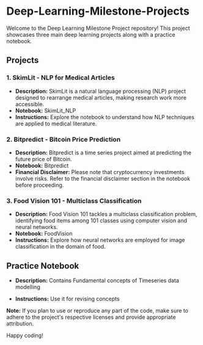 # Deep-Learning-Milestone-Projects



Welcome to the Deep Learning Milestone Project repository! This project showcases three main deep learning projects along with a practice notebook.

## Projects

### 1. SkimLit - NLP for Medical Articles

- **Description:** SkimLit is a natural language processing (NLP) project designed to rearrange medical articles, making research work more accessible.
- **Notebook:** SkimLit_NLP
- **Instructions:** Explore the notebook to understand how NLP techniques are applied to medical literature.

### 2. Bitpredict - Bitcoin Price Prediction

- **Description:** Bitpredict is a time series project aimed at predicting the future price of Bitcoin.
- **Notebook:** Bitpredict
- **Financial Disclaimer:** Please note that cryptocurrency investments involve risks. Refer to the financial disclaimer section in the notebook before proceeding.

### 3. Food Vision 101 - Multiclass Classification

- **Description:** Food Vision 101 tackles a multiclass classification problem, identifying food items among 101 classes using computer vision and neural networks.
- **Notebook:** FoodVision
- **Instructions:** Explore how neural networks are employed for image classification in the domain of food.

## Practice Notebook

- **Description:** Contains Fundamental concepts of Timeseries data modelling

- **Instructions:** Use it for revising concepts 


**Note:** If you plan to use or reproduce any part of the code, make sure to adhere to the project's respective licenses and provide appropriate attribution.

Happy coding!